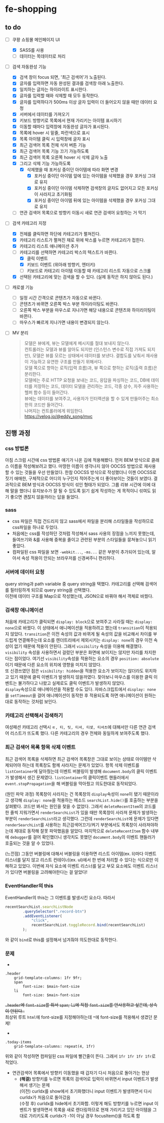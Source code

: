 # fe-shopping

## to do

-   [ ] 쿠팡 쇼핑몰 메인페이지 UI

    -   [x] SASS를 사용
    -   [ ] 데이터는 목데이터로 처리

-   [ ] 검색 자동완성 기능

    -   [x] 검색 창이 focus 되면, '최근 검색어'가 노출된다.
    -   [x] 글자를 입력하면 자동 완성된 결과를 검색창 아래 노출한다.
    -   [x] 일치하는 글자는 하이라이트 표시한다.
    -   [x] 글자를 입력할 때와 삭제할 때 모두 동작한다.
    -   [x] 글자를 입력하다가 500ms 이상 글자 입력이 더 들어오지 않을 때만 데이터 요청
    -   [x] 서버에서 데이터를 가져오기
    -   [x] 키보드 방향키로 목록에서 현재 가리키는 아이템 표시하기
    -   [x] 이동할 때마다 입력창에 자동완성 글자가 표시된다.
    -   [x] 목록에 hover 시 밑줄, 파란색으로 표시
    -   [x] 목록 아이템 클릭 시 입력창에 글자 표시
    -   [x] 최근 검색어 목록 전체 삭저 버튼 기능
    -   [x] 최근 검색어 목록 기능 끄기 가능하도록
    -   [x] 최근 검색어 목록 오른쪽 hover 시 삭제 글자 노출
    -   [x] 그리고 삭제 기능 가능하도록
        -   [x] 삭제했을 때 포커싱 중이던 아이템에 따라 화면 변경
            -   [x] 포커싱 중이던 아이템 앞에 있는 아이템을 삭제했을 경우 포커싱 그대로 유지
            -   [x] 포커싱 중이던 아이템 삭제하면 검색창의 글자도 없어지고 모든 포커싱이 사라지고 초기화됨
            -   [x] 포커싱 중이던 아이템 뒤에 있는 아이템을 삭제했을 경우 포커싱 그대로 유지
    -   [ ] 연관 검색어 목록으로 방향키 이동시 새로 연관 검색어 요청하는 거 막기

-   [ ] 검색 카테고리 지정

    -   [x] 전체를 클릭하면 하단에 카테고리가 펼쳐진다.
    -   [x] 카테고리 리스트가 펼쳐진 채로 위에 박스를 누르면 카테고리가 접힌다.
    -   [x] 카테고리 리스트 애니메이션 추가
    -   [ ] 카테고리를 선택하면 카테고리 박스의 텍스트가 바뀐다.
        -   [x] 클릭 이벤트
        -   [x] 키보드 이벤트 (위아래 방향키, 엔터키)
        -   [ ] 키보드로 카테고리 아이템 이동할 때 카테고리 리스트 자동으로 스크롤
    -   [x] 선택된 카테고리에 맞는 검색을 할 수 있다. (실제 동작은 하지 않아도 된다.)

-   [ ] 캐로셀 기능

    -   [ ] 일정 시간 간격으로 콘텐츠가 자동으로 바뀐다.
    -   [ ] 콘텐츠가 바뀌면 오른쪽 박스 부분 하이라이팅도 바뀐다.
    -   [ ] 오른쪽 박스 부분을 마우스로 지나가면 해당 내용으로 콘텐츠와 하이리이팅이 바뀐다.
    -   [ ] 마우스가 빠르게 지나가면 내용이 변경되지 않는다.

-   [ ] MV 분리
    > 모델은 뷰에게, 뷰는 모델에게 메시지를 절대 보내지 않는다.  
    > 컨트롤러는 모델과 뷰를 알아도 되지만 (인스턴스 변수로 직접 가져도 되지만), 모델은 뷰를 모르는 상태에서 데이터를 보낸다. 결합도를 낮춰서 재사용이 가능하고 유연한 구조를 만들기 위해서다.  
    > 모델 쪽으로 향하는 로직(입력 흐름)과, 뷰 쪽으로 향하는 로직(출력 흐름)은 분리한다.  
    > 모델에는 주로 HTTP 요청을 보내는 코드, 응답을 파싱하는 코드, DB에 데이터를 저장하는 코드, 데이터 모델을 관리하는 코드, 각종 상수, 자주 사용하는 헬퍼 함수 등이 들어간다.  
    > 뷰에는 데이터를 보여주고, 사용자가 인터랙션을 할 수 있게 만들어주는 최소한의 코드만 들어간다.  
    > 나머지는 컨트롤러에게 위임한다.  
    > https://velog.io/@eddy_song/mvc

## 진행 과정

### css 방법론

아침 스크럼 시간에 css 방법론 얘기가 나온 김에 적용해봤다. 먼저 BEM 방식으로 클래스 이름을 작성해보려고 했다. 마땅한 이름이 생각나지 않아 OOCSS 방법으로 재사용할 수 있는 것들을 우선 만들었다. 한참 OOCSS 방식으로 작성했더니 이젠 OOCSS로 짓기 애매한, 구체적으로 어디의 누구인지 적어주는게 더 좋아보이는 것들이 보였다. 결과적으로 BEM 방식과 OOCSS 방식이 섞인 형태가 되었다. 그룹 리뷰 시간에 이에 대해 말을 했더니 유지보수가 잘 될 수 있도록 읽기 쉽게 작성하는 게 목적이니 섞여도 읽기 좋으면 괜찮지 않을까라는 답을 들었다.

### sass

-   css 파일은 직접 건드리지 않고 sass에서 파일을 분리해 스타일들을 작성하므로 css파일을 하나로 두었다.
-   처음에는 css를 작성하던 것처럼 작성해서 sass 사용의 장점을 느끼지 못했는데, 들여쓰기와 &를 사용해 중복을 줄이고 관련된 부분의 스타일들을 뭉쳐놓으니 읽기 좋았다.
-   컴파일된 css 파일을 보면 `-webkit...`, `-ms...` 같은 부분이 추가되어 있는데, 알아서 속성 적용이 안되는 브라우저를 신경써주니 편리하다.

### 서버에 데이터 요청

query string과 path variable 중 query string을 택했다. 카테고리를 선택해 검색어를 필터링하게 되므로 query string을 선택했다.  
이전에 데이터 구조를 Map으로 작성했는데, JSON으로 바꿔야 해서 객체로 바꿨다.

### 검색창 애니메이션

처음에 카테고리가 클릭되면 `display: block`으로 보여주고 사라질 때는 `display: none`으로 바꿨다. 이 상태에서 애니메이션을 적용하려고 했는데 `transition`이 적용되지 않았다. `transition`은 이전 속성의 값과 바뀌게 될 속성의 값을 비교해서 차이를 부드럽게 연결해주는데 요소를 렌더트리에서 제외시키는 `display: none`의 경우 이전 속성이 없기 때문에 적용이 안된다. 그래서 `visibility` 속성을 이용해 해결했다.  
`visibility` 속성을 사용하면서 걸렸던 부분은 화면에 보이지는 않지만 자리를 차지한다는 점이었다. 여기선 `visibility`속성을 적용하는 요소의 경우 `position: absolute`이기 때문에 다른 요소의 위치에 영향을 미치지 않았다.  
또 신경쓰였던 점은 `visibility: hidden`을 적용한 요소가 보이지는 않더라도 위치하고 있기 때문에 클릭 이벤트가 발생하지 않을까였다. 찾아보니 마우스를 이용한 클릭 이벤트는 불가하다고 나왔고 실제로도 클릭 이벤트가 발생하지 않았다.  
`display`속성으로 애니메이션을 적용할 수도 있다. 자바스크립트에서 `display: none`을 `setTimeout`을 걸어 애니메이션이 동작한 후 적용되도록 하면 애니메이션이 원하는대로 동작하는 것처럼 보인다.

### 카테고리 선택해서 검색하기

여성패션 카테고리 선택시 `ㅌ, 티, 팃, 티셔, 티셫, 티셔츠`에 대해서만 다른 연관 검색어 리스트가 뜨도록 했다. 다른 카테고리의 경우 전체와 동일하게 보여주도록 했다.

### 최근 검색어 목록 항목 삭제 이벤트

최근 검색어 목록을 삭제하면 최근 검색어 목록창은 그대로 보이는 상태로 아이템만 삭제되어야 하는데 목록창도 함께 사라지는 문제가 있었다. 항목 삭제 이벤트를 `listContainer`에 달아줬는데 이벤트 버블링이 발생해 `document.body`의 클릭 이벤트가 발생해서 생긴 문제였다. `listContainer`의 클릭이벤트 핸들러에서 `event.stopPropagation`을 해 버블링을 막아줬고 의도한대로 동작되었다.

(원인 파악 과정) 목록창이 사라지는 건 목록창의 `display`속성이 `none`이 됐기 때문이라고 생각해 `display: none`을 적용하는 메소드 `searchList.hide()`를 호출하는 부분을 살펴봤다. 코드만 봐서는 원인을 찾을 수 없었다. 그래서 `deleteRecentItem`의 코드를 한 줄씩 지워가면서 `renderSearchList`가 있을 때만 목록창이 사라져 문제가 발생하는 부분이 `renderSearchList`라고 생각했다. 그런데 `renderSearchList`에 문제가 있다면 `renderSearchList`를 사용하는 최근검색어끄기/켜기 부분에서도 목록창이 사라져야하는데 제대로 동작해 잘못 파악했음을 알았다. 마지막으로 `deleteRecentItem` 함수 내부에 `debugger`를 걸어 확인했더니 생각치도 못했던 `document.body`의 이벤트 핸들러가 호출되는 것을 알 수 있었다.

(느낀점) 그동안 버블링에 대해서 버블링을 이용하면 리스트 아이템(ex. li)마다 이벤트 리스너를 달지 않고 리스트 컨테이너(ex. ul)에서 한 번에 처리할 수 있다는 식으로만 이해하고 있었다. 이번에 자식 요소에 이벤트 리스너를 달고 부모 요소에도 이벤트 리스너가 있다면 버블링을 고려해야한다는 걸 알았다!

### EventHandler의 this

EventHandler의 this는 그 이벤트를 발생시킨 요소다. 따라서

```JavaScript
recentSearchList.searchListNode
        .querySelector(".record-btn")
        .addEventListener(
            "click",
            recentSearchList.toggleRecord.bind(recentSearchList)
        );
```

와 같이 `bind`로 this를 설정해서 넘겨줘야 의도한대로 동작한다.

### 문제

-

```
.header
    grid-template-columns: 1fr 9fr;
    span
        font-size: $main-font-size
    li
        font-size: $main-font-size
```

~~`.header`에 `font-size`를 줘서 `span`, `li`에 직접 `font-size`를 안사용하고 싶은데, 상속이 안된다..~~  
최상위 루트 `html`에 font-size를 지정해야하는데 `*`에 font-size를 적용해서 생겼던 문제!

-

```
.today-items
    grid-template-columns: repeat(4, 1fr)
```

위와 같이 작성하면 컴파일된 css 파일에 빨간줄이 뜬다. 그래서 `1fr 1fr 1fr 1fr`로 적었다.

-   연관검색어 목록에서 방향키 이동했을 때 갑자기 다시 처음으로 돌아가는 현상
    -   **(해결)** 방향키를 누르면 목록의 검색어로 입력이 바뀌면서 input 이벤트가 발생해서 생기는 문제  
        (이전) curIdx를 show에서 초기화했더니 input 이벤트가 발생하면서 다시 curIdx가 처음으로 돌아갔음  
        (수정 후) curIdx를 hide에서 초기화함. 이렇게 해도 방향키를 누르면 input 이벤트가 발생하면서 목록을 새로 렌더링하므로 현재 가리키고 있던 아이템을 그대로 가리키도록 curIdx가 -1이 아닐 경우 focusItem()을 하도록 함
